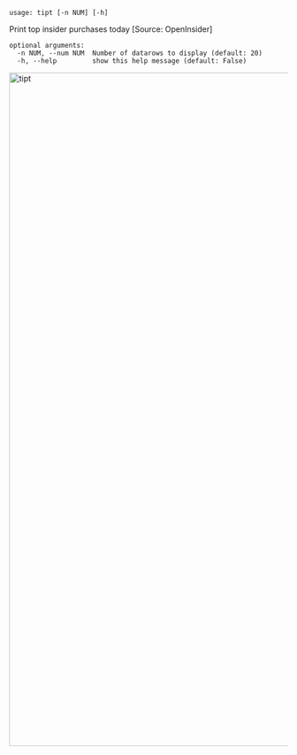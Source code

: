 ```
usage: tipt [-n NUM] [-h]
```

Print top insider purchases today [Source: OpenInsider]

```
optional arguments:
  -n NUM, --num NUM  Number of datarows to display (default: 20)
  -h, --help         show this help message (default: False)
```

<img width="1216" alt="tipt" src="https://user-images.githubusercontent.com/25267873/125373745-99760d80-e37d-11eb-99c4-eadd0bb095cd.png">
